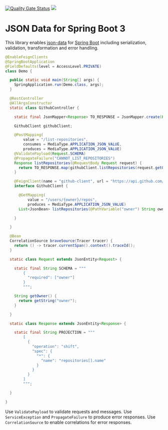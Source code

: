 [![Quality Gate Status](https://sonarcloud.io/api/project_badges/measure?project=hrytsenko_json-data-spring-boot&metric=alert_status)](https://sonarcloud.io/dashboard?id=hrytsenko_json-data-spring-boot-3)
[![](https://jitpack.io/v/hrytsenko/json-data-spring-boot.svg)](https://jitpack.io/#hrytsenko/json-data-spring-boot-3)

# JSON Data for Spring Boot 3

This library enables [json-data] for [Spring Boot] including serialization, validation, transformation and error handling.

```java
@EnableFeignClients
@SpringBootApplication
@FieldDefaults(level = AccessLevel.PRIVATE)
class Demo {

  public static void main(String[] args) {
    SpringApplication.run(Demo.class, args);
  }

  @RestController
  @AllArgsConstructor
  static class GithubController {

    static final JsonMapper<Response> TO_RESPONSE = JsonMapper.create(Response.PROJECTION, Response::new);

    GithubClient githubClient;

    @PostMapping(
        value = "/list-repositories",
        consumes = MediaType.APPLICATION_JSON_VALUE,
        produces = MediaType.APPLICATION_JSON_VALUE)
    @ValidatePayload(Request.SCHEMA)
    @PropagateFailure("CANNOT_LIST_REPOSITORIES")
    Response listRepositories(@RequestBody Request request) {
      return TO_RESPONSE.map(githubClient.listRepositories(request.getOwner()));
    }

    @FeignClient(name = "github-client", url = "https://api.github.com/")
    interface GithubClient {

      @GetMapping(
          value = "/users/{owner}/repos",
          produces = MediaType.APPLICATION_JSON_VALUE)
      List<JsonBean> listRepositories(@PathVariable("owner") String owner);

    }

  }

  @Bean
  CorrelationSource braveSource(Tracer tracer) {
    return () -> tracer.currentSpan().context().traceId();
  }

  static class Request extends JsonEntity<Request> {

    static final String SCHEMA = """
        {
          "required": ["owner"]
        }
        """;

    String getOwner() {
      return getString("owner");
    }

  }

  static class Response extends JsonEntity<Response> {

    static final String PROJECTION = """
        [
          {
            "operation": "shift",
            "spec": {
              "*": {
                "name": "repositories[].name"
              }
            }
          }
        ]
        """;

  }

}
```

Use `ValidatePayload` to validate requests and messages.
Use `ServiceException` and `PropagateFailure` to produce error responses.
Use `CorrelationSource` to enable correlations for error responses.

[json-data]: https://github.com/hrytsenko/json-data
[Spring Boot]: https://spring.io/projects/spring-boot
